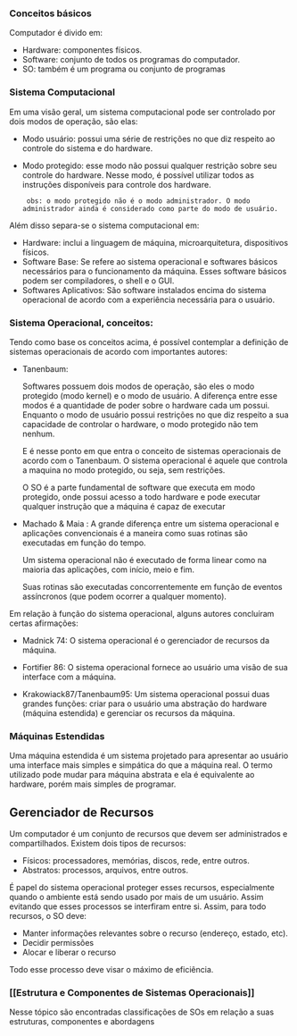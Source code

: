 ### Conceitos básicos

Computador é divido em:

- Hardware: componentes físicos. 
- Software: conjunto de todos os programas do computador.
- SO: também é um programa ou conjunto de programas 

### Sistema Computacional

Em uma visão geral, um sistema computacional pode ser controlado por dois modos de operação, são elas: 

 - Modo usuário: possui uma série de restrições no que diz respeito ao controle do sistema e do hardware.
 - Modo protegido: esse modo não possui qualquer restrição sobre seu controle do hardware. Nesse modo, é possível utilizar todos as instruções disponíveis para controle dos hardware.
 
		obs: o modo protegido não é o modo administrador. O modo administrador ainda é considerado como parte do modo de usuário. 
 
Além disso separa-se o sistema computacional em:

- Hardware: inclui a linguagem de máquina, microarquitetura, dispositivos físicos.
- Software Base:  Se refere ao sistema operacional e softwares básicos necessários para o funcionamento da máquina. Esses software básicos podem ser compiladores, o shell e o GUI.
- Softwares Aplicativos: São software instalados encima do sistema operacional de acordo com a experiência necessária para o usuário.
### Sistema Operacional, conceitos:

Tendo como base os conceitos acima, é possível contemplar  a definição de sistemas operacionais de acordo com importantes autores:

 - Tanenbaum:
 
	 Softwares possuem dois modos de operação, são eles o modo protegido (modo kernel) e o modo de usuário. A diferença entre esse modos é a quantidade de poder sobre o hardware cada um possui. Enquanto o modo de usuário possui restrições no que diz respeito a sua capacidade de controlar o hardware, o modo protegido não tem nenhum. 
	 
	E é nesse ponto em que entra o conceito de sistemas operacionais de acordo com o Tanenbaum. O sistema operacional é aquele que controla a maquina no modo protegido, ou seja, sem restrições. 
	
	O SO é a parte fundamental de software que executa em modo protegido, onde possui acesso a todo hardware e pode executar qualquer instrução que a máquina é capaz de executar

 - Machado & Maia : 
	 A grande diferença entre um sistema operacional e aplicações convencionais é a maneira como suas rotinas são executadas em função do tempo.
	 
	 Um sistema operacional não é executado de forma linear como na maioria das aplicações, com início, meio e fim.
	 
	 Suas rotinas são executadas concorrentemente em função de eventos assíncronos (que podem ocorrer a qualquer momento).

Em relação à função do sistema operacional, alguns autores concluíram certas afirmações:

- Madnick 74: 
	O sistema operacional é o gerenciador de recursos da máquina. 
	
- Fortifier 86: 
	O sistema operacional fornece ao usuário uma visão de sua interface com a máquina.
	
- Krakowiack87/Tanenbaum95: 
	Um sistema operacional possui duas grandes funções: criar para o usuário uma abstração do hardware (máquina estendida) e gerenciar os recursos da máquina.

### Máquinas Estendidas

Uma máquina estendida é um sistema projetado para apresentar ao usuário uma interface mais simples e simpática do que a máquina real. O termo utilizado pode mudar para máquina abstrata e ela é equivalente ao hardware, porém mais simples de programar.

## Gerenciador de Recursos

Um computador é um conjunto de recursos que devem ser administrados e compartilhados. Existem dois tipos de recursos:

- Físicos: processadores, memórias, discos, rede, entre outros.
- Abstratos: processos, arquivos, entre outros.

É papel do sistema operacional proteger esses recursos, especialmente quando o ambiente está sendo usado por mais de um usuário. Assim evitando que esses processos se interfiram entre si. Assim, para todo recursos, o SO deve:

- Manter informações relevantes sobre o recurso (endereço, estado, etc).
- Decidir permissões
- Alocar e liberar o recurso

Todo esse processo deve visar o máximo de eficiência.

### [[Estrutura e Componentes de Sistemas Operacionais]]

Nesse tópico são encontradas classificações de SOs em relação a suas estruturas, componentes e abordagens